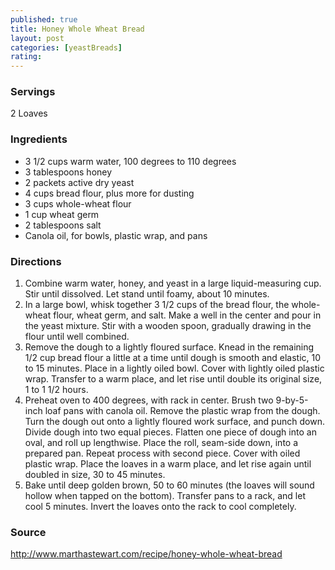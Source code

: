 ```yaml
---
published: true
title: Honey Whole Wheat Bread
layout: post
categories: [yeastBreads]
rating: 
---
```

### Servings
2 Loaves

### Ingredients
- 3 1/2 cups warm water, 100 degrees to 110 degrees
- 3 tablespoons honey
- 2 packets active dry yeast
- 4 cups bread flour, plus more for dusting
- 3 cups whole-wheat flour
- 1 cup wheat germ
- 2 tablespoons salt
- Canola oil, for bowls, plastic wrap, and pans




### Directions
1. Combine warm water, honey, and yeast in a large liquid-measuring cup. Stir until dissolved. Let stand until foamy, about 10 minutes.
2. In a large bowl, whisk together 3 1/2 cups of the bread flour, the whole-wheat flour, wheat germ, and salt. Make a well in the center and pour in the yeast mixture. Stir with a wooden spoon, gradually drawing in the flour until well combined.
3. Remove the dough to a lightly floured surface. Knead in the remaining 1/2 cup bread flour a little at a time until dough is smooth and elastic, 10 to 15 minutes. Place in a lightly oiled bowl. Cover with lightly oiled plastic wrap. Transfer to a warm place, and let rise until double its original size, 1 to 1 1/2 hours.
4. Preheat oven to 400 degrees, with rack in center. Brush two 9-by-5-inch loaf pans with canola oil. Remove the plastic wrap from the dough. Turn the dough out onto a lightly floured work surface, and punch down. Divide dough into two equal pieces. Flatten one piece of dough into an oval, and roll up lengthwise. Place the roll, seam-side down, into a prepared pan. Repeat process with second piece. Cover with oiled plastic wrap. Place the loaves in a warm place, and let rise again until doubled in size, 30 to 45 minutes.
5. Bake until deep golden brown, 50 to 60 minutes (the loaves will sound hollow when tapped on the bottom). Transfer pans to a rack, and let cool 5 minutes. Invert the loaves onto the rack to cool completely.

### Source
<a href="http://www.marthastewart.com/recipe/honey-whole-wheat-bread" target="new">http://www.marthastewart.com/recipe/honey-whole-wheat-bread</a>
